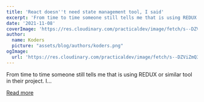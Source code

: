 ```yaml
---
title: 'React doesn''t need state management tool, I said'
excerpt: 'From time to time someone still tells me that is using REDUX or similar tool in their project. I...'
date: '2021-11-08'
coverImage: 'https://res.cloudinary.com/practicaldev/image/fetch/s--DZViZmQ3--/c_imagga_scale,f_auto,fl_progressive,h_420,q_auto,w_1000/https://dev-to-uploads.s3.amazonaws.com/uploads/articles/jawcwoye9j7126xcvjn4.png'
author:
  name: Koders
  picture: "assets/blog/authors/koders.png"
ogImage:
  url: 'https://res.cloudinary.com/practicaldev/image/fetch/s--DZViZmQ3--/c_imagga_scale,f_auto,fl_progressive,h_420,q_auto,w_1000/https://dev-to-uploads.s3.amazonaws.com/uploads/articles/jawcwoye9j7126xcvjn4.png'
---
```


From time to time someone still tells me that is using REDUX or similar tool in their project. I...

[Read more](https://dev.to/tolgee_i18n/react-doesnt-need-state-management-tool-i-said-31l4)
